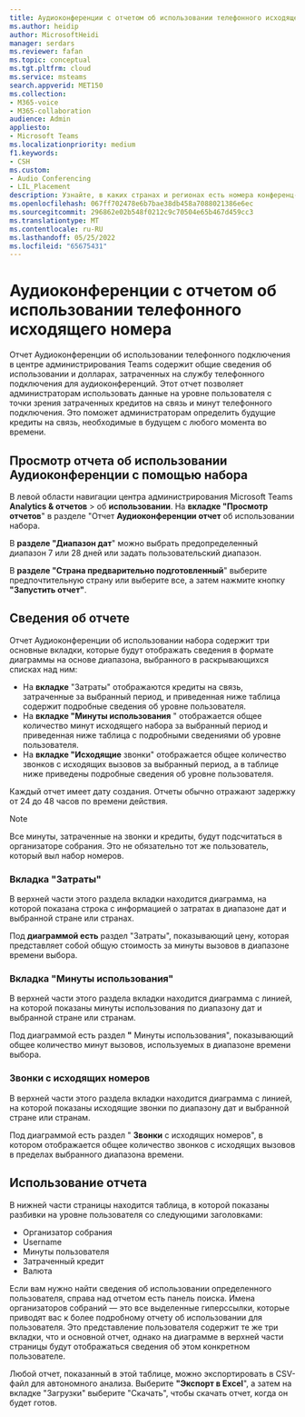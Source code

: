 ```yaml
---
title: Аудиоконференции с отчетом об использовании телефонного исходящего номера
ms.author: heidip
author: MicrosoftHeidi
manager: serdars
ms.reviewer: fafan
ms.topic: conceptual
ms.tgt.pltfrm: cloud
ms.service: msteams
search.appverid: MET150
ms.collection:
- M365-voice
- M365-collaboration
audience: Admin
appliesto:
- Microsoft Teams
ms.localizationpriority: medium
f1.keywords:
- CSH
ms.custom:
- Audio Conferencing
- LIL_Placement
description: Узнайте, в каких странах и регионах есть номера конференц-связи с телефонным подключением и как они назначаются автоматически.
ms.openlocfilehash: 067ff702478e6b7bae38db458a7088021386e6ec
ms.sourcegitcommit: 296862e02b548f0212c9c70504e65b467d459cc3
ms.translationtype: MT
ms.contentlocale: ru-RU
ms.lasthandoff: 05/25/2022
ms.locfileid: "65675431"
---
```

# <a name="audio-conferencing-dial-out-usage-report"></a>Аудиоконференции с отчетом об использовании телефонного исходящего номера

Отчет Аудиоконференции об использовании телефонного подключения в центре администрирования Teams содержит общие сведения об использовании и долларах, затраченных на службу телефонного подключения для аудиоконференций. Этот отчет позволяет администраторам использовать данные на уровне пользователя с точки зрения затраченных кредитов на связь и минут телефонного подключения. Это поможет администраторам определить будущие кредиты на связь, необходимые в будущем с любого момента во времени.

## <a name="view-the-audio-conferencing-dial-out-usage-report"></a>Просмотр отчета об использовании Аудиоконференции с помощью набора

В левой области навигации центра администрирования Microsoft Teams **Analytics & отчетов** \> об **использовании**. На **вкладке "Просмотр отчетов**" в разделе "Отчет **Аудиоконференции отчет** об использовании набора.

В **разделе "Диапазон дат**" можно выбрать предопределенный диапазон 7 или 28 дней или задать пользовательский диапазон.

В **разделе "Страна предварительно подготовленный**" выберите предпочтительную страну или выберите все, а затем нажмите кнопку **"Запустить отчет"**.

## <a name="report-details"></a>Сведения об отчете

Отчет Аудиоконференции об использовании набора содержит три основные вкладки, которые будут отображать сведения в формате диаграммы на основе диапазона, выбранного в раскрывающихся списках над ним:

- На **вкладке** "Затраты" отображаются кредиты на связь, затраченные за выбранный период, и приведенная ниже таблица содержит подробные сведения об уровне пользователя.
- На **вкладке "Минуты использования** " отображается общее количество минут исходящего набора за выбранный период и приведенная ниже таблица с подробными сведениями об уровне пользователя.
- На **вкладке "Исходящие** звонки" отображается общее количество звонков с исходящих вызовов за выбранный период, а в таблице ниже приведены подробные сведения об уровне пользователя.

Каждый отчет имеет дату создания. Отчеты обычно отражают задержку от 24 до 48 часов по времени действия.

> [!NOTE]
> Все минуты, затраченные на звонки и кредиты, будут подсчитаться в организаторе собрания. Это не обязательно тот же пользователь, который выл набор номеров.

### <a name="cost-tab"></a>Вкладка "Затраты"

В верхней части этого раздела вкладки находится диаграмма, на которой показана строка с информацией о затратах в диапазоне дат и выбранной стране или странах.

Под **диаграммой есть** раздел "Затраты", показывающий цену, которая представляет собой общую стоимость за минуты вызовов в диапазоне времени выбора.

### <a name="minutes-of-use-tab"></a>Вкладка "Минуты использования"

В верхней части этого раздела вкладки находится диаграмма с линией, на которой показаны минуты использования по диапазону дат и выбранной стране или странам.

Под диаграммой есть раздел **"** Минуты использования", показывающий общее количество минут вызовов, используемых в диапазоне времени выбора.

### <a name="dial-out-calls"></a>Звонки с исходящих номеров

В верхней части этого раздела вкладки находится диаграмма с линией, на которой показаны исходящие звонки по диапазону дат и выбранной стране или странам.

Под диаграммой есть раздел " **Звонки** с исходящих номеров", в котором отображается общее количество звонков с исходящих вызовов в пределах выбранного диапазона времени.

## <a name="using-the-report"></a>Использование отчета

В нижней части страницы находится таблица, в которой показаны разбивки на уровне пользователя со следующими заголовками:

- Организатор собрания
- Username
- Минуты пользователя
- Затраченный кредит
- Валюта

Если вам нужно найти сведения об использовании определенного пользователя, справа над отчетом есть панель поиска. Имена организаторов собраний — это все выделенные гиперссылки, которые приводят вас к более подробному отчету об использовании для пользователя. Это представление пользователя содержит те же три вкладки, что и основной отчет, однако на диаграмме в верхней части страницы будут отображаться сведения об этом конкретном пользователе.

Любой отчет, показанный в этой таблице, можно экспортировать в CSV-файл для автономного анализа. Выберите **"Экспорт в Excel**", а затем на вкладке  "Загрузки" выберите  "Скачать", чтобы скачать отчет, когда он будет готов.
